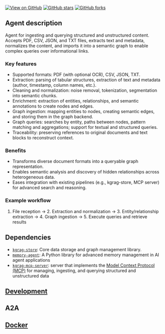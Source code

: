 [![View on GitHub](https://img.shields.io/badge/View%20on-GitHub-181717?style=for-the-badge&logo=github)](https://github.com/gzileni/kgrag-agent)
[![GitHub stars](https://img.shields.io/github/stars/gzileni/kgrag-agent?style=social)](https://github.com/gzileni/kgrag-agent/stargazers)
[![GitHub forks](https://img.shields.io/github/forks/gzileni/kgrag-agent?style=social)](https://github.com/gzileni/kgrag-agent/network)

## Agent description

Agent for ingesting and querying structured and unstructured content. Accepts PDF, CSV, JSON, and TXT files, extracts text and metadata, normalizes the content, and imports it into a semantic graph to enable complex queries over informational links.

### Key features
- Supported formats: PDF (with optional OCR), CSV, JSON, TXT.
- Extraction: parsing of tabular structures, extraction of text and metadata (author, timestamp, column names, etc.).
- Cleaning and normalization: noise removal, tokenization, segmentation into semantic chunks.
- Enrichment: extraction of entities, relationships, and semantic annotations to create nodes and edges.
- Graph ingestion: mapping entities to nodes, creating semantic edges, and storing them in the graph backend.
- Graph queries: searches by entity, paths between nodes, pattern matching and aggregations; support for textual and structured queries.
- Traceability: preserving references to original documents and text blocks to reconstruct context.

### Benefits
- Transforms diverse document formats into a queryable graph representation.
- Enables semantic analysis and discovery of hidden relationships across heterogeneous data.
- Eases integration with existing pipelines (e.g., kgrag-store, MCP server) for advanced search and reasoning.

### Example workflow
1. File reception → 2. Extraction and normalization → 3. Entity/relationship extraction → 4. Graph ingestion → 5. Execute queries and retrieve results

## Dependencies

- [`kgrag-store`](https://gzileni.github.io/kgrag-store/): Core data storage and graph management library.
- [`memory-agent`](https://gzileni.github.io/memory-agent): A Python library for advanced memory management in AI agent applications
- [`kgrag-mcp-server`](https://gzileni.github.io/kgrag_mcp_server): server that implements the [Model Context Protocol (MCP)](https://modelcontextprotocol.io/) for managing, ingesting, and querying structured and unstructured data

## [Development](DEV.md)

## A2A

## [Docker](./docker/README.md)


